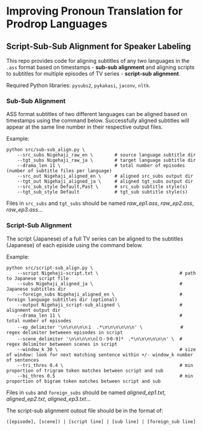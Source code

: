 # Improving Pronoun Translation for Prodrop Languages

## Script-Sub-Sub Alignment for Speaker Labeling
This repo provides code for aligning subtitles of any two languages in the `.ass` format based on timestamps - **sub-sub alignment** and aligning scripts to subtitles for multiple episodes of TV series - **script-sub alignment**.

Required Python libraries: `pysubs2`, `pykakasi`, `jaconv`, `nltk`.

### Sub-Sub Alignment
ASS format subtitles of two different languages can be aligned based on timestamps using the command below. Successfully aligned subtitles will appear at the same line number in their respective output files.

Example:

```
python src/sub-sub_align.py \
    --src_subs Nigehaji_raw_en \        # source language subtitle dir 
    --tgt_subs Nigehaji_raw_ja \        # target language subtitle dir
    --drama_len 11 \                    # total number of episodes (number of subtitle files per language)
    --src_out Nigehaji_aligned_en \     # aligned src_subs output dir
    --tgt_out Nigehaji_aligned_ja \     # aligned tgt_subs output dir
    --src_sub_style Default,Past \      # src_sub subtitle style(s) 
    --tgt_sub_style Default             # tgt_sub subtitle style(s) 
```

Files in `src_subs` and `tgt_subs` should be named *raw_ep1.ass*, *raw_ep2.ass*, *raw_ep3.ass*...

### Script-Sub Alignment
The script (Japanese) of a full TV series can be aligned to the subtitles (Japanese) of each episide using the command below.

Example:
```
python src/script-sub_align.py \
    --script Nigehaji-script.txt \                              # path to Japanese script file
    --subs Nigehaji_aligned_ja \                                # Japanese subtitles dir
    --foreign_subs Nigehaji_aligned_en \                        # foreign language subtitles dir (optional)
    --output Nigehaji_script-sub_aligned \                      # alignment output dir
    --drama_len 11 \                                            # total number of episodes   
    --ep_delimiter '\n\n\n\n\n１　.*\n\n\n\n\n\n' \              # regex delimiter betweeen episodes in script
    --scene_delimiter '\n\n\n\n\n[０-９0-9]*　.*\n\n\n\n\n\n' \  # regex delimiter betweeen scenes in script
    --window_k 30 \                                             # size of window: look for next matching sentence within +/- window_k number of sentences
    --tri_thres 0.4 \                                           # min proportion of trigram token matches between script and sub
    --bi_thres 0.5                                              # min proportion of bigram token matches between script and sub
```

Files in `subs` and `foreign_subs` should be named *aligned_ep1.txt*, *aligned_ep2.txt*, *aligned_ep3.txt*...

The script-sub alignment outout file should be in the format of:
```
([episode], [scene]) | [script line] | [sub line] | [foreign_sub line]
```